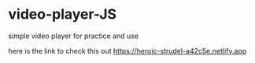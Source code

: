 # video-player-JS
simple video player for practice and use


here is the link to check this out
https://heroic-strudel-a42c5e.netlify.app
